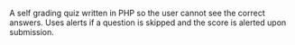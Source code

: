 A self grading quiz written in PHP so the user cannot see the correct answers. 
Uses alerts if a question is skipped and the score is alerted upon submission.
